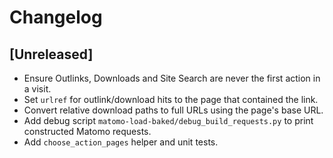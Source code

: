 # Changelog

## [Unreleased]

- Ensure Outlinks, Downloads and Site Search are never the first action in a visit.
- Set `urlref` for outlink/download hits to the page that contained the link.
- Convert relative download paths to full URLs using the page's base URL.
- Add debug script `matomo-load-baked/debug_build_requests.py` to print constructed Matomo requests.
- Add `choose_action_pages` helper and unit tests.
